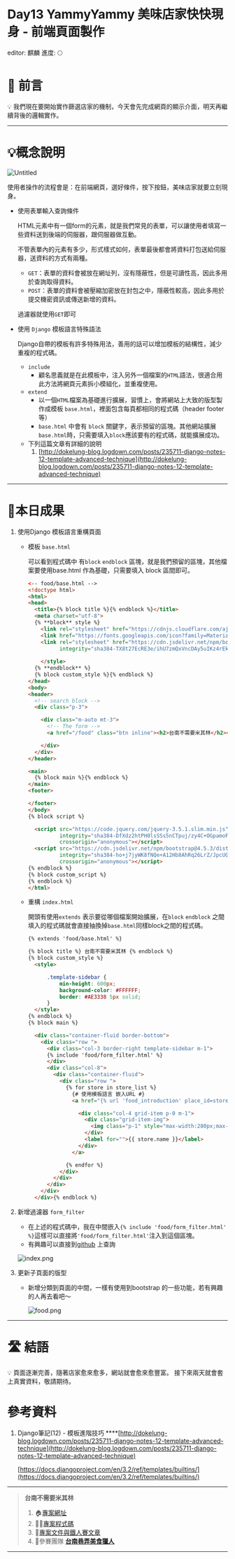 # Day13 YammyYammy 美味店家快快現身 - 前端頁面製作

editor: 麒麟
進度: 🌕

# 🏁 前言

<aside>
💡 我們現在要開始實作篩選店家的機制，今天會先完成網頁的顯示介面，明天再繼續背後的邏輯實作。

</aside>

---

# 💡概念說明

![Untitled](Day13%20YammyYammy%20%E7%BE%8E%E5%91%B3%E5%BA%97%E5%AE%B6%E5%BF%AB%E5%BF%AB%E7%8F%BE%E8%BA%AB%20-%20%E5%89%8D%E7%AB%AF%E9%A0%81%E9%9D%A2%E8%A3%BD%E4%BD%9C%204c44afc5ecac43acbc410d9a605261ca/Untitled.png)

使用者操作的流程會是：在前端網頁，選好條件，按下按鈕，美味店家就要立刻現身。

- 使用表單輸入查詢條件
    
    HTML元素中有一個form的元素，就是我們常見的表單，可以讓使用者填寫一些資料送到後端的伺服器，跟伺服器做互動。
    
    不管表單內的元素有多少，形式樣式如何，表單最後都會將資料打包送給伺服器，送資料的方式有兩種。
    
    - `GET`：表單的資料會被放在網址列，沒有隱蔽性，但是可讀性高，因此多用於查詢取得資料。
    - `POST`：表單的資料會被壓縮加密放在封包之中，隱蔽性較高，因此多用於提交機密資訊或傳送新增的資料。
    
    過濾器就使用`GET`即可
    
- 使用 `Django` 模板語言特殊語法
    
    Django自帶的模板有許多特殊用法，善用的話可以增加模板的結構性，減少重複的程式碼。
    
    - `include`
        - 顧名思義就是在此模板中，注入另外一個檔案的`HTML`語法，很適合用此方法將網頁元素拆小模組化，並重複使用。
    - `extend`
        - 以一個`HTML`檔案為基礎進行擴展，習慣上，會將網站上大致的版型製作成模板 `base.html`，裡面包含每頁都相同的程式碼（header footer等）
        - `base.html` 中會有 `block` 關鍵字，表示預留的區塊。其他網站擴展`base.html`時，只需要填入`block`應該要有的程式碼，就能擴展成功。
    - 下列這篇文章有詳細的說明
        1. [http://dokelung-blog.logdown.com/posts/235711-django-notes-12-template-advanced-technique](http://dokelung-blog.logdown.com/posts/235711-django-notes-12-template-advanced-technique)
        

---

# 🌟本日成果

1. 使用Django 模板語言重構頁面
    - 模板 `base.html`
        
        可以看到程式碼中 有`block` `endblock`  區塊，就是我們預留的區塊，其他檔案要使用base.html 作為基礎，只需要填入 block 區間即可。
        
        ```html
        <-- food/base.html -->
        <!doctype html>
        <html>
        <head>
          <title>{% block title %}{% endblock %}</title>
          <meta charset="utf-8">
          {% **block** style %}
            <link rel="stylesheet" href="https://cdnjs.cloudflare.com/ajax/libs/font-awesome/4.7.0/css/font-awesome.min.css">
            <link href="https://fonts.googleapis.com/icon?family=Material+Icons" rel="stylesheet">
            <link rel="stylesheet" href="https://cdn.jsdelivr.net/npm/bootstrap@4.5.3/dist/css/bootstrap.min.css"
                  integrity="sha384-TX8t27EcRE3e/ihU7zmQxVncDAy5uIKz4rEkgIXeMed4M0jlfIDPvg6uqKI2xXr2" crossorigin="anonymous">
            
            </style>
          {% **endblock** %}
          {% block custom_style %}{% endblock %}
        </head>
        <body>
        <header>
          <!-- search block -->
          <div class="p-3">
        
            <div class="m-auto mt-3">
              <!-- The form -->
              <a href="/food" class="btn inline"><h2>台南不需要米其林</h2></a>
        
            </div>
          </div>
        </header>
        
        <main>
          {% block main %}{% endblock %}
        </main>
        <footer>
        
        </footer>
        </body>
        {% block script %}
        
          <script src="https://code.jquery.com/jquery-3.5.1.slim.min.js"
                  integrity="sha384-DfXdz2htPH0lsSSs5nCTpuj/zy4C+OGpamoFVy38MVBnE+IbbVYUew+OrCXaRkfj"
                  crossorigin="anonymous"></script>
          <script src="https://cdn.jsdelivr.net/npm/bootstrap@4.5.3/dist/js/bootstrap.bundle.min.js"
                  integrity="sha384-ho+j7jyWK8fNQe+A12Hb8AhRq26LrZ/JpcUGGOn+Y7RsweNrtN/tE3MoK7ZeZDyx"
                  crossorigin="anonymous"></script>
        {% endblock %}
        {% block custom_script %}
        {% endblock %}
        </html>
        ```
        
    - 重構 `index.html`
        
        開頭有使用`extends` 表示要從哪個檔案開始擴展，在`block` `endblock` 之間填入的程式碼就會直接抽換掉`base.html`同樣block之間的程式碼。
        
        ```html
        {% extends 'food/base.html' %}
        
        {% block title %} 台南不需要米其林 {% endblock %}
        {% block custom_style %}
          <style>
        
              .template-sidebar {
                  min-height: 600px;
                  background-color: #FFFFFF;
                  border: #AE3338 5px solid;
              }
          </style>
        {% endblock %}
        {% block main %}
        
          <div class="container-fluid border-bottom">
            <div class="row ">
              <div class="col-3 border-right template-sidebar m-1">
              {% include 'food/form_filter.html' %}
              </div>
              <div class="col-8">
                <div class="container-fluid">
                  <div class="row ">
                    {% for store in store_list %}
                      {# 使用模板語言 嵌入URL #}
                      <a href="{% url 'food_introduction' place_id=store.id %}">
        
                        <div class="col-4 grid-item p-0 m-1">
                          <div class="grid-item-img">
                            <img class="p-1" style="max-width:280px;max-height: 200px" src="{{ photo.url }}" alt="">
                          </div>
                          <label for="">{{ store.name }}</label>
                        </div>
                      </a>
        
                    {% endfor %}
                  </div>
                </div>
              </div>
            </div>
          </div>{% endblock %}
        ```
        
2. 新增過濾器 `form_filter`
    - 在上述的程式碼中，我在中間嵌入`{% include 'food/form_filter.html' %}`這樣可以直接將`'food/form_filter.html'`注入到這個區塊。
    - 有興趣可以直接到[github](https://github.com/yen900611/TNFood_DJ/blob/0.1.3/mysite/food/templates/food/form_filter.html) 上查詢
    
    ![index.png](Day13%20YammyYammy%20%E7%BE%8E%E5%91%B3%E5%BA%97%E5%AE%B6%E5%BF%AB%E5%BF%AB%E7%8F%BE%E8%BA%AB%20-%20%E5%89%8D%E7%AB%AF%E9%A0%81%E9%9D%A2%E8%A3%BD%E4%BD%9C%204c44afc5ecac43acbc410d9a605261ca/index.png)
    
3. 更新子頁面的版型
    - 新增分類到頁面的中間，一樣有使用到bootstrap 的一些功能，若有興趣的人再去看吧～
        
        ![food.png](Day13%20YammyYammy%20%E7%BE%8E%E5%91%B3%E5%BA%97%E5%AE%B6%E5%BF%AB%E5%BF%AB%E7%8F%BE%E8%BA%AB%20-%20%E5%89%8D%E7%AB%AF%E9%A0%81%E9%9D%A2%E8%A3%BD%E4%BD%9C%204c44afc5ecac43acbc410d9a605261ca/food.png)
        
    

---

# 🛣️ 結語

<aside>
💡 頁面逐漸完善，隨著店家愈來愈多，網站就會愈來愈豐富。
接下來兩天就會套上真實資料，敬請期待。

</aside>

# 參考資料

1. Django筆記(12) - 模板進階技巧
****[http://dokelung-blog.logdown.com/posts/235711-django-notes-12-template-advanced-technique](http://dokelung-blog.logdown.com/posts/235711-django-notes-12-template-advanced-technique)
    
    [https://docs.djangoproject.com/en/3.2/ref/templates/builtins/](https://docs.djangoproject.com/en/3.2/ref/templates/builtins/)
    

---

> **台南不需要米其林**
> 
> 1. 🏠[專案網址](https://tnfood.pythonanywhere.com/food/)
> 2. 🧑‍💻[專案程式碼](https://github.com/yen900611/TNFood_DJ) 
> 3. 📁[專案文件與鐵人賽文章](https://github.com/yen900611/TNFood)
> 4. 👥參賽團隊 ****[台南巷弄美食獵人](https://ithelp.ithome.com.tw/2022ironman/signup/team/256)****

---